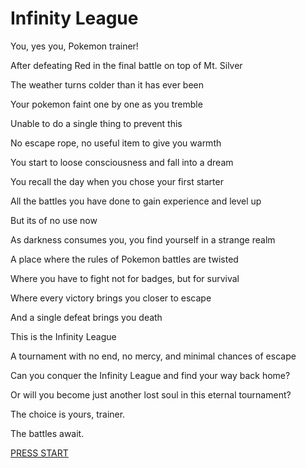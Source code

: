 # Infinity League

You, yes you, Pokemon trainer!

After defeating Red in the final battle on top of Mt. Silver

The weather turns colder than it has ever been

Your pokemon faint one by one as you tremble

Unable to do a single thing to prevent this

No escape rope, no useful item to give you warmth

You start to loose consciousness and fall into a dream

You recall the day when you chose your first starter

All the battles you have done to gain experience and level up

But its of no use now

As darkness consumes you, you find yourself in a strange realm

A place where the rules of Pokemon battles are twisted

Where you have to fight not for badges, but for survival

Where every victory brings you closer to escape

And a single defeat brings you death

This is the Infinity League

A tournament with no end, no mercy, and minimal chances of escape

Can you conquer the Infinity League and find your way back home?

Or will you become just another lost soul in this eternal tournament?

The choice is yours, trainer.

The battles await.

[PRESS START]()